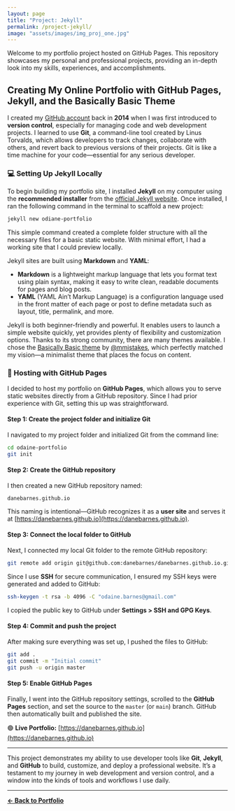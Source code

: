 ```yaml
---
layout: page
title: "Project: Jekyll"
permalink: /project-jekyll/
image: "assets/images/img_proj_one.jpg"
---
```


Welcome to my portfolio project hosted on GitHub Pages. This repository showcases my personal and professional projects, providing an in-depth look into my skills, experiences, and accomplishments.

## Creating My Online Portfolio with GitHub Pages, Jekyll, and the Basically Basic Theme

I created my [GitHub account](https://github.com/danebarnes) back in **2014** when I was first introduced to **version control**, especially for managing code and web development projects. I learned to use **Git**, a command-line tool created by Linus Torvalds, which allows developers to track changes, collaborate with others, and revert back to previous versions of their projects. Git is like a time machine for your code—essential for any serious developer.

### 💻 Setting Up Jekyll Locally

To begin building my portfolio site, I installed **Jekyll** on my computer using the **recommended installer** from the [official Jekyll website](https://jekyllrb.com/docs/installation/). Once installed, I ran the following command in the terminal to scaffold a new project:

```bash
jekyll new odiane-portfolio
```

This simple command created a complete folder structure with all the necessary files for a basic static website. With minimal effort, I had a working site that I could preview locally.

Jekyll sites are built using **Markdown** and **YAML**:

- **Markdown** is a lightweight markup language that lets you format text using plain syntax, making it easy to write clean, readable documents for pages and blog posts.
- **YAML** (YAML Ain’t Markup Language) is a configuration language used in the front matter of each page or post to define metadata such as layout, title, permalink, and more.

Jekyll is both beginner-friendly and powerful. It enables users to launch a simple website quickly, yet provides plenty of flexibility and customization options. Thanks to its strong community, there are many themes available. I chose the [Basically Basic theme](https://github.com/mmistakes/jekyll-theme-basically-basic?tab=readme-ov-file#skin) by [@mmistakes](https://github.com/mmistakes), which perfectly matched my vision—a minimalist theme that places the focus on content.

### 🚀 Hosting with GitHub Pages

I decided to host my portfolio on **GitHub Pages**, which allows you to serve static websites directly from a GitHub repository. Since I had prior experience with Git, setting this up was straightforward.

#### Step 1: Create the project folder and initialize Git

I navigated to my project folder and initialized Git from the command line:

```bash
cd odaine-portfolio
git init
```

#### Step 2: Create the GitHub repository

I then created a new GitHub repository named:

```
danebarnes.github.io
```

This naming is intentional—GitHub recognizes it as a **user site** and serves it at [https://danebarnes.github.io](https://danebarnes.github.io).

#### Step 3: Connect the local folder to GitHub

Next, I connected my local Git folder to the remote GitHub repository:

```bash
git remote add origin git@github.com:danebarnes/danebarnes.github.io.git
```

Since I use **SSH** for secure communication, I ensured my SSH keys were generated and added to GitHub:

```bash
ssh-keygen -t rsa -b 4096 -C "odaine.barnes@gmail.com"
```

I copied the public key to GitHub under **Settings > SSH and GPG Keys**.

#### Step 4: Commit and push the project

After making sure everything was set up, I pushed the files to GitHub:

```bash
git add .
git commit -m "Initial commit"
git push -u origin master
```

#### Step 5: Enable GitHub Pages

Finally, I went into the GitHub repository settings, scrolled to the **GitHub Pages** section, and set the source to the `master` (or `main`) branch. GitHub then automatically built and published the site.

🟢 **Live Portfolio:** [https://danebarnes.github.io](https://danebarnes.github.io)

---

This project demonstrates my ability to use developer tools like **Git**, **Jekyll**, and **GitHub** to build, customize, and deploy a professional website. It’s a testament to my journey in web development and version control, and a window into the kinds of tools and workflows I use daily.

---

**[← Back to Portfolio](/)**
